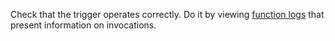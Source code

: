 Check that the trigger operates correctly. Do it by viewing [function logs](../../functions/operations/function/function-logs.md) that present information on invocations.
